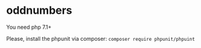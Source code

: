 # oddnumbers

You need php 7.1+

Please, install the phpunit via composer: 
`composer require phpunit/phpuint`
